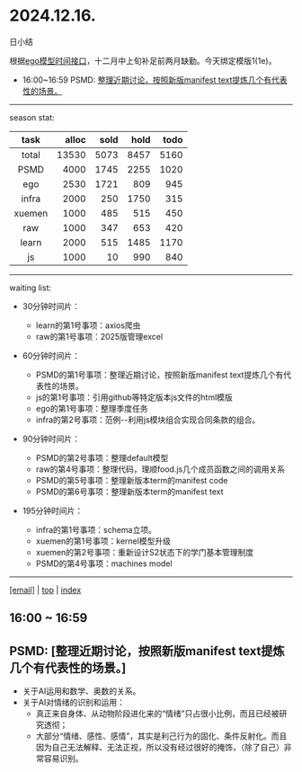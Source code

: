 # 2024.12.16.
日小结

<a id="top"></a>
根据[ego模型时间接口](https://gitee.com/hyg/blog/blob/master/timeflow.md)，十二月中上旬补足前两月缺勤。今天绑定模版1(1e)。

<a id="index"></a>
- 16:00~16:59	PSMD: [整理近期讨论，按照新版manifest text提炼几个有代表性的场景。](#20241216160000)

---
season stat:

| task | alloc | sold | hold | todo |
| :---: | ---: | ---: | ---: | ---: |
| total | 13530 | 5073 | 8457 | 5160 |
| PSMD | 4000 | 1745 | 2255 | 1020 |
| ego | 2530 | 1721 | 809 | 945 |
| infra | 2000 | 250 | 1750 | 315 |
| xuemen | 1000 | 485 | 515 | 450 |
| raw | 1000 | 347 | 653 | 420 |
| learn | 2000 | 515 | 1485 | 1170 |
| js | 1000 | 10 | 990 | 840 |

---
waiting list:


- 30分钟时间片：
  - learn的第1号事项：axios爬虫
  - raw的第1号事项：2025版管理excel

- 60分钟时间片：
  - PSMD的第1号事项：整理近期讨论，按照新版manifest text提炼几个有代表性的场景。
  - js的第1号事项：引用github等特定版本js文件的html模版
  - ego的第1号事项：整理季度任务
  - infra的第2号事项：范例--利用js模块组合实现合同条款的组合。

- 90分钟时间片：
  - PSMD的第2号事项：整理default模型
  - raw的第4号事项：整理代码，理顺food.js几个成员函数之间的调用关系
  - PSMD的第5号事项：整理新版本term的manifest code
  - PSMD的第6号事项：整理新版本term的manifest text

- 195分钟时间片：
  - infra的第1号事项：schema立项。
  - xuemen的第1号事项：kernel模型升级
  - xuemen的第2号事项：重新设计S2状态下的学门基本管理制度
  - PSMD的第4号事项：machines model

---
<a href="mailto:huangyg@mars22.com?subject=关于2024.12.16.[整理近期讨论，按照新版manifest text提炼几个有代表性的场景。]任务&body=日期: 2024.12.16.%0D%0A序号: 5%0D%0A手稿:../../draft/2024/12/20241216.01.md%0D%0A---请勿修改邮件主题及以上内容 从下一行开始写您的想法---%0D%0A">[email]</a> | [top](#top) | [index](#index)
<a id="20241216160000"></a>
## 16:00 ~ 16:59
## PSMD: [整理近期讨论，按照新版manifest text提炼几个有代表性的场景。]

- 关于AI运用和数学、奥数的关系。
- 关于AI对情绪的识别和运用：
    - 真正来自身体、从动物阶段进化来的“情绪”只占很小比例，而且已经被研究透彻；
    - 大部分“情绪、感性、感情”，其实是利己行为的固化、条件反射化。而且因为自己无法解释、无法正视，所以没有经过很好的掩饰，（除了自己）非常容易识别。
